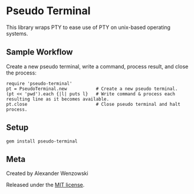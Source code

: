 Pseudo Terminal
====================================================================

This library wraps PTY to ease use of PTY on unix-based operating systems.

Sample Workflow
---------------

Create a new pseudo terminal, write a command, process result, and close the process:

    require 'pseudo-terminal'
    pt = PseudoTerminal.new           # Create a new pseudo terminal.
    (pt << 'pwd').each {|l| puts l}   # Write command & process each resulting line as it becomes available.
    pt.close                          # Close pseudo terminal and halt process.


Setup
-----

    gem install pseudo-terminal


Meta
----

Created by Alexander Wenzowski


Released under the [MIT license](http://www.opensource.org/licenses/mit-license.php).
